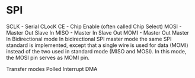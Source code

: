 # SPI
SCLK - Serial CLocK
CE   - Chip Enable (often called Chip Select)
MOSI - Master Out Slave In
MISO - Master In Slave Out
MOMI - Master Out Master In
Bidirectional mode
In bidirectional SPI master mode the same SPI standard is implemented, except that a single wire is used for data (MOMI) instead of the two used in standard mode (MISO and MOSI). In this mode, the MOSI pin serves as MOMI pin.

Transfer modes
Polled
Interrupt
DMA
